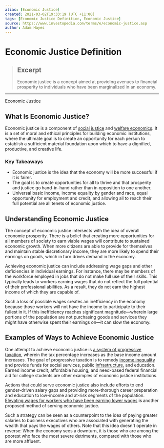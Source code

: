 ```yaml
---
alias: [Economic Justice]
created: 2021-03-02T19:33:19 (UTC +11:00)
tags: [Economic Justice Definition, Economic Justice]
source: https://www.investopedia.com/terms/e/economic-justice.asp
author: Adam Hayes
---
```


# Economic Justice Definition

> ## Excerpt
> Economic justice is a concept aimed at providing avenues to financial prosperity to individuals who have been marginalized in an economy.

---

Economic Justice
## What Is Economic Justice?

Economic justice is a component of [social justice](https://www.investopedia.com/terms/s/social-justice.asp) and [welfare economics](https://www.investopedia.com/terms/w/welfare_economics.asp). It is a set of moral and ethical principles for building economic institutions, where the ultimate goal is to create an opportunity for each person to establish a sufficient material foundation upon which to have a dignified, productive, and creative life.

### Key Takeaways

-   Economic justice is the idea that the economy will be more successful if it is fairer.
-   The goal is to create opportunities for all to thrive and that prosperity and justice go hand-in-hand rather than in opposition to one another.
-   Universal basic income, income equality by gender and race, equal opportunity for employment and credit, and allowing all to reach their full potential are all tenets of economic justice.

## Understanding Economic Justice

The concept of economic justice intersects with the idea of overall economic prosperity. There is a belief that creating more opportunities for all members of society to earn viable wages will contribute to sustained economic growth. When more citizens are able to provide for themselves and maintain stable discretionary income, they are more likely to spend their earnings on goods, which in turn drives demand in the economy.

Achieving economic justice can include addressing wage gaps and other deficiencies in individual earnings. For instance, there may be members of the workforce employed in jobs that do not make full use of their skills. This typically leads to workers earning wages that do not reflect the full potential of their professional abilities. As a result, they do not earn the highest income of which they are capable of.

Such a loss of possible wages creates an inefficiency in the economy because those workers will not have the income to participate to their fullest in it. If this inefficiency reaches significant magnitude—wherein large portions of the population are not purchasing goods and services they might have otherwise spent their earnings on—it can slow the economy.

## Examples of Ways to Achieve Economic Justice

One attempt to achieve economic justice is [a system of progressive taxation](https://www.investopedia.com/ask/answers/042415/what-are-differences-between-regressive-proportional-and-progressive-taxes.asp), wherein the tax percentage increases as the base income amount increases. The goal of progressive taxation is to remedy [income inequality](https://www.investopedia.com/terms/i/income-inequality.asp) and provide funds for social services, public [infrastructure](https://www.investopedia.com/terms/i/infrastructure.asp), and education. Earned income credit, affordable housing, and need-based federal financial aid for college students are other examples of economic justice institutions.

Actions that could serve economic justice also include efforts to end gender-driven salary gaps and providing more-thorough career preparation and education to low-income and at-risk segments of the population. [Elevating wages for workers who have been earning lower wages](https://www.investopedia.com/articles/07/minimum_wage.asp) is another proposed method of serving economic justice.

Such a strategy can be seen as a counterpoint to the idea of paying greater salaries to business executives who are associated with generating the wealth that pays the wages of others. Note that this idea doesn't operate in reverse: When the economy sees a downturn, it is those who are among the poorest who face the most severe detriments, compared with those who are more affluent.
